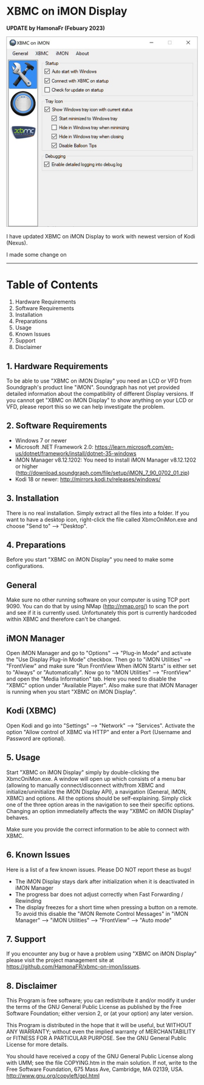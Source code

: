 # XBMC on iMON Display

**UPDATE by HamonaFr (Febuary 2023)**

![Screenshot](docs/XbmcOniMon.JPG)

I have updated XBMC on iMON Display to work with newest version of Kodi (Nexus).

I made some change on 


---------------

Table of Contents
=================
1. Hardware Requirements
2. Software Requirements
3. Installation
4. Preparations
5. Usage
6. Known Issues
7. Support
8. Disclaimer


## 1. Hardware Requirements
To be able to use "XBMC on iMON Display" you need an LCD or VFD from
Soundgraph's product line "iMON". Soundgraph has not yet provided detailed
information about the compatibility of different Display versions. If you
cannot get "XBMC on iMON Display" to show anything on your LCD or VFD,
please report this so we can help investigate the problem.

## 2. Software Requirements

 - Windows 7 or newer
 - Microsoft .NET Framework 2.0: https://learn.microsoft.com/en-us/dotnet/framework/install/dotnet-35-windows
 - iMON Manager v8.12.1202: You need to install iMON Manager v8.12.1202 or higher
   (http://download.soundgraph.com/file/setup/iMON_7_90_0702_01.zip)
 - Kodi 18 or newer: http://mirrors.kodi.tv/releases/windows/


## 3. Installation

There is no real installation. Simply extract all the files into a folder.
If you want to have a desktop icon, right-click the file called XbmcOniMon.exe
and choose "Send to" --> "Desktop". 

## 4. Preparations

Before you start "XBMC on iMON Display" you need to make some configurations.

General
-------
Make sure no other running software on your computer is using TCP port 9090.
You can do that by using NMap (http://nmap.org/) to scan the port and see if
it is currently used. Unfortunately this port is currently hardcoded within
XBMC and therefore can't be changed.

iMON Manager
------------
Open iMON Manager and go to "Options" --> "Plug-in Mode" and activate the "Use 
Display Plug-in Mode" checkbox. Then go to "iMON Utilities" --> "FrontView" and 
make sure "Run FrontView When iMON Starts" is either set to "Always" or 
"Automatically".
Now go to "iMON Utilities" --> "FrontView" and open the "Media Information" tab.
Here you need to disable the "XBMC" option under "Available Player".
Also make sure that iMON Manager is running when you start "XBMC on iMON Display".

Kodi (XBMC)
----
Open Kodi and go into "Settings" --> "Network" --> "Services". Activate the option
"Allow control of XBMC via HTTP" and enter a Port (Username and Password are optional).

## 5. Usage

Start "XBMC on iMON Display" simply by double-clicking the XbmcOniMon.exe.
A window will open up which consists of a menu bar (allowing to manually
connect/disconnect with/from XBMC and initialize/uninitialize the iMON
Display API), a navigation (General, iMON, XBMC) and options. All the options
should be self-explaining. Simply click one of the three option areas in the
navigation to see their specific options. Changing an option immediatelly 
affects the way "XBMC on iMON Display" behaves.

Make sure you provide the correct information to be able to connect with XBMC.

## 6. Known Issues

Here is a list of a few known issues. Please DO NOT report these as bugs!
 - The iMON Display stays dark after initialization when it is deactivated in
   iMON Manager
 - The progress bar does not adjust correctly when Fast Forwarding / Rewinding
 - The display freezes for a short time when pressing a button on a remote. To
   avoid this disable the "iMON Remote Control Messages" in "iMON Manager" --> 
   "iMON Utilities" --> "FrontView" --> "Auto mode"

## 7. Support

If you encounter any bug or have a problem using "XBMC on iMON Display" please visit
the project management site at https://github.com/HamonaFR/xbmc-on-imon/issues.

## 8. Disclaimer

This Program is free software; you can redistribute it and/or modify
it under the terms of the GNU General Public License as published by
the Free Software Foundation; either version 2, or (at your option)
any later version.

This Program is distributed in the hope that it will be useful,
but WITHOUT ANY WARRANTY; without even the implied warranty of
MERCHANTABILITY or FITNESS FOR A PARTICULAR PURPOSE. See the
GNU General Public License for more details.

You should have received a copy of the GNU General Public License
along with UMM; see the file COPYING.htm in the main solution.  If not, write to
the Free Software Foundation, 675 Mass Ave, Cambridge, MA 02139, USA.
http://www.gnu.org/copyleft/gpl.html
